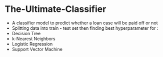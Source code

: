 # The-Ultimate-Classifier
* A classifier model to predict whether a loan case will be paid off or not
* Splitting data into train - test set then finding best hyperparameter for :
 * Decision Tree
 * k-Nearest Neighbors
 * Logistic Regression
 * Support Vector Machine
